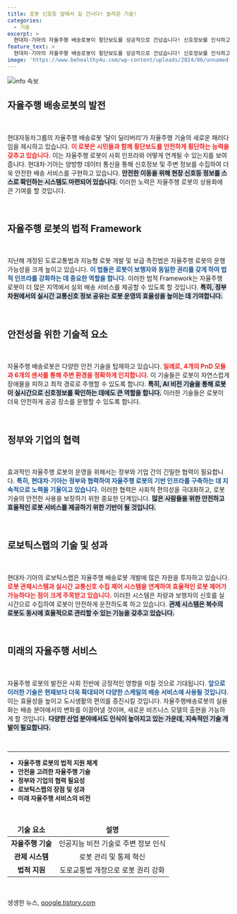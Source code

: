 ```yaml
---
title: 로봇 신호등 앞에서 길 건너다! 놀라운 기술!
categories:
  - 기술
excerpt: >
  현대차·기아의 자율주행 배송로봇이 횡단보도를 성공적으로 건넜습니다! 신호정보를 인식하고, 시민과 함께 안전하게 이동하는 이 혁신적인 기술은 전국적인 배송 서비스의 가능성을 열어줍니다. 클릭해서 자세한 내용을 확인하세요!
feature_text: >
  현대차·기아의 자율주행 배송로봇이 횡단보도를 성공적으로 건넜습니다! 신호정보를 인식하고, 시민과 함께 안전하게 이동하는 이 혁신적인 기술은 전국적인 배송 서비스의 가능성을 열어줍니다. 클릭해서 자세한 내용을 확인하세요!
image: 'https://www.behealthy4u.com/wp-content/uploads/2024/06/unnamed-file.png'
---
```


<p><img src="https://www.behealthy4u.com/wp-content/uploads/2024/06/unnamed-file.png" alt="info 속보" /></p>

<h2 data-ke-size="size26">자율주행 배송로봇의 발전</h2>

<p data-ke-size="size16">&nbsp;</p>

<p>현대자동차그룹의 자율주행 배송로봇 ‘달이 딜리버리’가 자율주행 기술의 새로운 패러다임을 제시하고 있습니다. <b><span style="color: #ee2323;">이 로봇은 시민들과 함께 횡단보도를 안전하게 횡단하는 능력을 갖추고 있습니다.</span></b> 이는 자율주행 로봇이 사회 인프라와 어떻게 연계될 수 있는지를 보여줍니다. 현대차·기아는 양방향 데이터 통신을 통해 신호정보 및 주변 정보를 수집하여 더욱 안전한 배송 서비스를 구현하고 있습니다. <b><span style="background-color: #21538527;">안전한 이동을 위해 현장 신호등 정보를 스스로 확인하는 시스템도 마련되어 있습니다.</span></b> 이러한 노력은 자율주행 로봇의 상용화에 큰 기여를 할 것입니다. </p>

<p data-ke-size="size16">&nbsp;</p>

<h2 data-ke-size="size26">자율주행 로봇의 법적 Framework</h2>

<p data-ke-size="size16">&nbsp;</p>

<p>지난해 개정된 도로교통법과 지능형 로봇 개발 및 보급 촉진법은 자율주행 로봇의 운행 가능성을 크게 높이고 있습니다. <b><span style="color: #1a5490;">이 법들은 로봇이 보행자와 동일한 권리를 갖게 하여 법적 인프라를 강화하는 데 중요한 역할을 합니다.</span></b> 이러한 법적 Framework는 자율주행 로봇이 더 많은 지역에서 실외 배송 서비스를 제공할 수 있도록 할 것입니다. <b><span style="background-color: #21538527;">특히, 정부 차원에서의 실시간 교통신호 정보 공유는 로봇 운영의 효율성을 높이는 데 기여합니다.</span></b> </p>

<p data-ke-size="size16">&nbsp;</p>

<h2 data-ke-size="size26">안전성을 위한 기술적 요소</h2>

<p data-ke-size="size16">&nbsp;</p>

<p>자율주행 배송로봇은 다양한 안전 기술을 탑재하고 있습니다. <b><span style="color: #ee2323;">일례로, 4개의 PnD 모듈과 6개의 센서를 통해 주변 환경을 정확하게 인지합니다.</span></b> 이 기술들은 로봇이 자연스럽게 장애물을 피하고 최적 경로로 주행할 수 있도록 합니다. <b><span style="background-color: #21538527;">특히, AI 비전 기술을 통해 로봇이 실시간으로 신호정보를 확인하는 데에도 큰 역할을 합니다.</span></b> 이러한 기술들은 로봇이 더욱 안전하게 공공 장소를 운행할 수 있도록 합니다. </p>

<p data-ke-size="size16">&nbsp;</p>

<h2 data-ke-size="size26">정부와 기업의 협력</h2>

<p data-ke-size="size16">&nbsp;</p>

<p>효과적인 자율주행 로봇의 운영을 위해서는 정부와 기업 간의 긴밀한 협력이 필요합니다. <b><span style="color: #1a5490;">특히, 현대차·기아는 정부와 협력하여 자율주행 로봇의 기반 인프라를 구축하는 데 지속적으로 노력을 기울이고 있습니다.</span></b> 이러한 협력은 사회적 편의성을 극대화하고, 로봇 기술의 안전한 사용을 보장하기 위한 중요한 단계입니다. <b><span style="background-color: #21538527;">많은 사람들을 위한 안전하고 효율적인 로봇 서비스를 제공하기 위한 기반이 될 것입니다.</span></b></p>

<p data-ke-size="size16">&nbsp;</p>

<h2 data-ke-size="size26">로보틱스랩의 기술 및 성과</h2>

<p data-ke-size="size16">&nbsp;</p>

<p>현대차·기아의 로보틱스랩은 자율주행 배송로봇 개발에 많은 자원을 투자하고 있습니다. <b><span style="color: #ee2323;">로봇 관제시스템과 실시간 교통신호 수집 제어 시스템을 연계하여 효율적인 로봇 제어가 가능하다는 점이 크게 주목받고 있습니다.</span></b> 이러한 시스템은 차량과 보행자의 신호를 실시간으로 수집하여 로봇이 안전하게 운전하도록 하고 있습니다. <b><span style="background-color: #21538527;">관제 시스템은 복수의 로봇도 동시에 효율적으로 관리할 수 있는 기능을 갖추고 있습니다.</span></b> </p>

<p data-ke-size="size16">&nbsp;</p>

<h2 data-ke-size="size26">미래의 자율주행 서비스</h2>

<p data-ke-size="size16">&nbsp;</p>

<p>자율주행 로봇의 발전은 사회 전반에 긍정적인 영향을 미칠 것으로 기대됩니다. <b><span style="color: #1a5490;">앞으로 이러한 기술은 현재보다 더욱 확대되어 다양한 스케일의 배송 서비스에 사용될 것입니다.</span></b> 이는 효율성을 높이고 도시생활의 편의를 증진시킬 것입니다. 자율주행배송로봇의 실용화는 배송 분야에서의 변화를 이끌어낼 것이며, 새로운 비즈니스 모델의 출현을 가능하게 할 것입니다. <b><span style="background-color: #21538527;">다양한 산업 분야에서도 인식이 높아지고 있는 가운데, 지속적인 기술 개발이 필요합니다.</span></b> </p>

<p data-ke-size="size16">&nbsp;</p>

<hr>

<ul>
    <li><b>자율주행 로봇의 법적 지원 체계</b></li>
    <li><b>안전을 고려한 자율주행 기술</b></li>
    <li><b>정부와 기업의 협력 필요성</b></li>
    <li><b>로보틱스랩의 장점 및 성과</b></li>
    <li><b>미래 자율주행 서비스의 비전</b></li>
</ul>

<p data-ke-size="size16">&nbsp;</p>

<table style="width: 100%; border-collapse: collapse;">
    <thead>
        <tr>
            <td style="text-align: center; height: 17px;"><b>기술 요소</b></td>
            <td style="text-align: center; height: 17px;"><b>설명</b></td>
        </tr>
    </thead>
    <tbody>
        <tr>
            <td style="text-align: center; height: 17px;"><b>자율주행 기술</b></td>
            <td style="text-align: center; height: 17px;">인공지능 비전 기술로 주변 정보 인식</td>
        </tr>
        <tr>
            <td style="text-align: center; height: 17px;"><b>관제 시스템</b></td>
            <td style="text-align: center; height: 17px;">로봇 관리 및 통제 혁신</td>
        </tr>
        <tr>
            <td style="text-align: center; height: 17px;"><b>법적 지원</b></td>
            <td style="text-align: center; height: 17px;">도로교통법 개정으로 로봇 권리 강화</td>
        </tr>
    </tbody>
</table>

<p data-ke-size="size16">&nbsp;</p>
생생한 뉴스, <a href="https://qoogle.tistory.com" rel="dofollow">qoogle.tistory.com</a>


